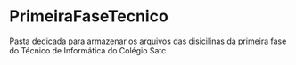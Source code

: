 # PrimeiraFaseTecnico
Pasta dedicada para armazenar os arquivos das disicilinas da primeira fase do Técnico de Informática do Colégio Satc
